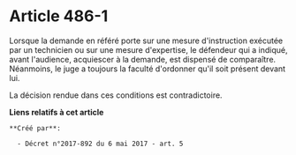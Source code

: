 # Article 486-1

Lorsque la demande en référé porte sur une mesure d'instruction exécutée par un technicien ou sur une mesure d'expertise, le
défendeur qui a indiqué, avant l'audience, acquiescer à la demande, est dispensé de comparaître. Néanmoins, le juge a
toujours la faculté d'ordonner qu'il soit présent devant lui.

La décision rendue dans ces conditions est contradictoire.

**Liens relatifs à cet article**

	**Créé par**:

	  - Décret n°2017-892 du 6 mai 2017 - art. 5
